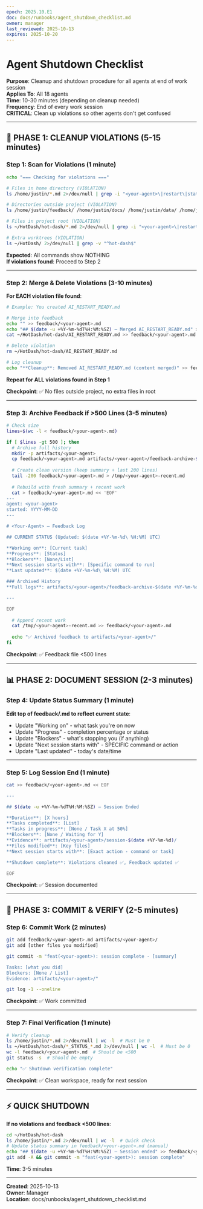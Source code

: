 ```yaml
---
epoch: 2025.10.E1
doc: docs/runbooks/agent_shutdown_checklist.md
owner: manager
last_reviewed: 2025-10-13
expires: 2025-10-20
---
```


# Agent Shutdown Checklist

**Purpose**: Cleanup and shutdown procedure for all agents at end of work session  
**Applies To**: All 18 agents  
**Time**: 10-30 minutes (depending on cleanup needed)  
**Frequency**: End of every work session  
**CRITICAL**: Clean up violations so other agents don't get confused

---

## 🚨 PHASE 1: CLEANUP VIOLATIONS (5-15 minutes)

### Step 1: Scan for Violations (1 minute)

```bash
echo "=== Checking for violations ==="

# Files in home directory (VIOLATION)
ls /home/justin/*.md 2>/dev/null | grep -i "<your-agent>\|restart\|status\|summary\|complete"

# Directories outside project (VIOLATION)
ls /home/justin/feedback/ /home/justin/docs/ /home/justin/data/ /home/justin/<your-agent>/ 2>/dev/null

# Files in project root (VIOLATION)
ls ~/HotDash/hot-dash/*.md 2>/dev/null | grep -i "<your-agent>\|restart\|checklist\|status\|ready\|summary\|complete" | grep -v "README.md\|CONTRIBUTING.md"

# Extra worktrees (VIOLATION)
ls ~/HotDash/ 2>/dev/null | grep -v "^hot-dash$"
```

**Expected**: All commands show NOTHING  
**If violations found**: Proceed to Step 2

---

### Step 2: Merge & Delete Violations (3-10 minutes)

**For EACH violation file found**:

```bash
# Example: You created AI_RESTART_READY.md

# Merge into feedback
echo "" >> feedback/<your-agent>.md
echo "## $(date -u +%Y-%m-%dT%H:%M:%SZ) — Merged AI_RESTART_READY.md" >> feedback/<your-agent>.md
cat ~/HotDash/hot-dash/AI_RESTART_READY.md >> feedback/<your-agent>.md

# Delete violation
rm ~/HotDash/hot-dash/AI_RESTART_READY.md

# Log cleanup
echo "**Cleanup**: Removed AI_RESTART_READY.md (content merged)" >> feedback/<your-agent>.md
```

**Repeat for ALL violations found in Step 1**

**Checkpoint**: ✅ No files outside project, no extra files in root

---

### Step 3: Archive Feedback if >500 Lines (3-5 minutes)

```bash
# Check size
lines=$(wc -l < feedback/<your-agent>.md)

if [ $lines -gt 500 ]; then
  # Archive full history
  mkdir -p artifacts/<your-agent>
  cp feedback/<your-agent>.md artifacts/<your-agent>/feedback-archive-$(date +%Y-%m-%d-%H%M).md
  
  # Create clean version (keep summary + last 200 lines)
  tail -200 feedback/<your-agent>.md > /tmp/<your-agent>-recent.md
  
  # Rebuild with fresh summary + recent work
  cat > feedback/<your-agent>.md << 'EOF'
---
agent: <your-agent>
started: YYYY-MM-DD
---

# <Your-Agent> — Feedback Log

## CURRENT STATUS (Updated: $(date +%Y-%m-%d\ %H:%M) UTC)

**Working on**: [Current task]
**Progress**: [Status]  
**Blockers**: [None/List]
**Next session starts with**: [Specific command to run]
**Last updated**: $(date +%Y-%m-%d\ %H:%M) UTC

### Archived History
**Full logs**: artifacts/<your-agent>/feedback-archive-$(date +%Y-%m-%d-%H%M).md

---

EOF
  
  # Append recent work
  cat /tmp/<your-agent>-recent.md >> feedback/<your-agent>.md
  
  echo "✅ Archived feedback to artifacts/<your-agent>/"
fi
```

**Checkpoint**: ✅ Feedback file <500 lines

---

## 📊 PHASE 2: DOCUMENT SESSION (2-3 minutes)

### Step 4: Update Status Summary (1 minute)

**Edit top of feedback/<your-agent>.md to reflect current state**:
- Update "Working on" - what task you're on now
- Update "Progress" - completion percentage or status
- Update "Blockers" - what's stopping you (if anything)
- Update "Next session starts with" - SPECIFIC command or action
- Update "Last updated" - today's date/time

---

### Step 5: Log Session End (1 minute)

```bash
cat >> feedback/<your-agent>.md << EOF

---

## $(date -u +%Y-%m-%dT%H:%M:%SZ) — Session Ended

**Duration**: [X hours]
**Tasks completed**: [List]
**Tasks in progress**: [None / Task X at 50%]
**Blockers**: [None / Waiting for Y]
**Evidence**: artifacts/<your-agent>/session-$(date +%Y-%m-%d)/
**Files modified**: [Key files]
**Next session starts with**: [Exact action - command or task]

**Shutdown complete**: Violations cleaned ✅, Feedback updated ✅

EOF
```

**Checkpoint**: ✅ Session documented

---

## 💾 PHASE 3: COMMIT & VERIFY (2-5 minutes)

### Step 6: Commit Work (2 minutes)

```bash
git add feedback/<your-agent>.md artifacts/<your-agent>/
git add [other files you modified]

git commit -m "feat(<your-agent>): session complete - [summary]

Tasks: [what you did]
Blockers: [None / List]
Evidence: artifacts/<your-agent>/"

git log -1 --oneline
```

**Checkpoint**: ✅ Work committed

---

### Step 7: Final Verification (1 minute)

```bash
# Verify cleanup
ls /home/justin/*.md 2>/dev/null | wc -l  # Must be 0
ls ~/HotDash/hot-dash/*_STATUS_*.md 2>/dev/null | wc -l  # Must be 0
wc -l feedback/<your-agent>.md  # Should be <500
git status -s  # Should be empty

echo "✅ Shutdown verification complete"
```

**Checkpoint**: ✅ Clean workspace, ready for next session

---

## ⚡ QUICK SHUTDOWN

**If no violations and feedback <500 lines**:
```bash
cd ~/HotDash/hot-dash
ls /home/justin/*.md 2>/dev/null | wc -l  # Quick check
# Update status summary in feedback/<your-agent>.md (manual)
echo "## $(date -u +%Y-%m-%dT%H:%M:%SZ) — Session ended" >> feedback/<your-agent>.md
git add -A && git commit -m "feat(<your-agent>): session complete"
```

**Time**: 3-5 minutes

---

**Created**: 2025-10-13  
**Owner**: Manager  
**Location**: docs/runbooks/agent_shutdown_checklist.md

